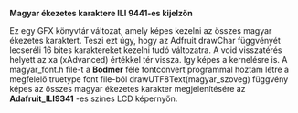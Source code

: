 **Magyar ékezetes karaktere ILI 9441-es kijelzőn**

Ez egy GFX könyvtár változat, amely képes kezelni az összes magyar ékezetes karaktert. Teszi ezt úgy, hogy az Adfruit drawChar függvényét lecseréli 16 bites karaktereket kezelni tudó változatra. A void visszatérés helyett az xa (xAdvanced) értékkel tér vissza. Igy képes a kernelésre is.
A magyar_font.h file-t a **Bodmer** féle fontconvert programmal hoztam létre a megfelelő truetype font file-ból
drawUTF8Text(magyar_szoveg) függvény képes az összes magyar ékezetes karakter megjelenítésére az **Adafruit_ILI9341** -es színes LCD képernyőn.
